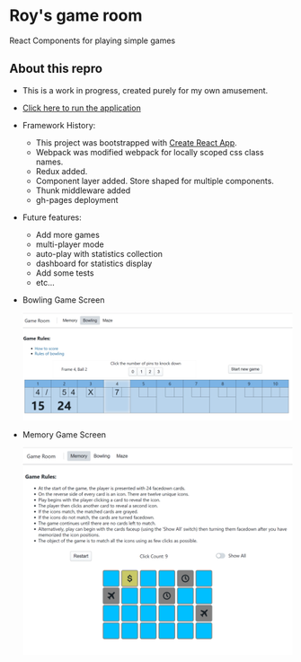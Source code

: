 # Roy's game room

React Components for playing simple games

## About this repro
 - This is a work in progress, created purely for my own amusement. 

 - [Click here to run the application](https://orangecat32.github.io/games-mirror/)

 - Framework History:
    - This project was bootstrapped with [Create React App](https://github.com/facebook/create-react-app).
    - Webpack was modified webpack for locally scoped css class names.
    - Redux added. 
    - Component layer added. Store shaped for multiple components.
    - Thunk middleware added
    - gh-pages deployment

- Future features: 
    - Add more games
    - multi-player mode
    - auto-play with statistics collection
    - dashboard for statistics display
    - Add some tests
    - etc...



- Bowling Game Screen 

    ![Screen Shot](/documentation/bowling.png?raw=true "Screen Shot")




- Memory Game Screen 

    ![Screen Shot](/documentation/memory.png?raw=true "Screen Shot")
